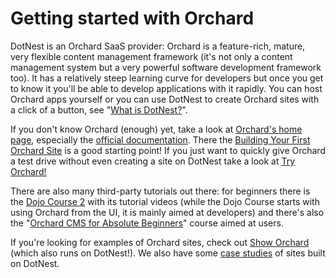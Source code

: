 # Getting started with Orchard



DotNest is an Orchard SaaS provider: Orchard is a feature-rich, mature,  very flexible content management framework (it's not only a content management system but a very powerful software development framework too). It has a relatively steep learning curve for developers but once you get to know it you'll be able to develop applications with it rapidly. You can host Orchard apps yourself or you can use DotNest to create Orchard sites with a click of a button, see "[What is DotNest?](about-dotnest)".

If you don't know Orchard (enough) yet, take a look at [Orchard's home page](http://orchardproject.net/), especially the [official documentation](http://docs.orchardproject.net/). There the [Building Your First Orchard Site](http://docs.orchardproject.net/en/latest/Documentation/Getting-Started/) is a good starting point! If you just want to quickly give Orchard a test drive without even creating a site on DotNest take a look at [Try Orchard!](https://tryorchard.net/)

There are also many third-party tutorials out there: for beginners there is the [Dojo Course 2](https://www.youtube.com/watch?v=AYr5v38bhi8&list=PLuskKJW0FhJdy8TUQhf2lx3hB2AG8HGmL&index=2) with its tutorial videos (while the Dojo Course starts with using Orchard from the UI, it is mainly aimed at developers) and there's also the "[Orchard CMS for Absolute Beginners](https://www.udemy.com/orchard-cms-for-absolute-beginners/)" course aimed at users.

If you're looking for examples of Orchard sites, check out [Show Orchard](https://showorchard.com/) (which also runs on DotNest!). We also have some [case studies](case-studies) of sites built on DotNest.